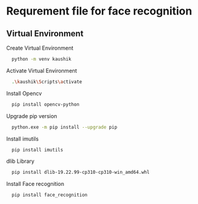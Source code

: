 
# Requrement file for face recognition

## Virtual Environment

Create Virtual Environment

```bash
  python -m venv kaushik
```
Activate Virtual Environment

```bash
  .\kaushik\Scripts\activate
```
Install Opencv

```bash
  pip install opencv-python
```
Upgrade pip version

```bash
  python.exe -m pip install --upgrade pip
```
Install imutils

```bash
  pip install imutils
```
dlib Library 

```bash
  pip install dlib-19.22.99-cp310-cp310-win_amd64.whl 
```
Install Face recognition

```bash
  pip install face_recognition
```
